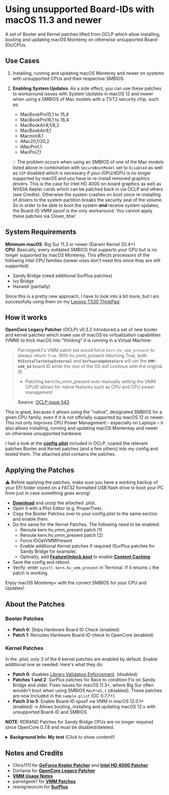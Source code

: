 # Using unsupported Board-IDs with macOS 11.3 and newer
A set of Booter and Kernel patches lifted from OCLP which allow installing, booting and updating macOS Monterey on otherwise unsupported Board-IDs/CPUs.

## Use Cases
1. Installing, running and updating macOS Monterey and newer on systems with unsupported CPUs and their respective SMBIOS.
2. **Enabling System Updates**. As a side effect, you can use these patches to workaround issues with System Updates in macOS 12 and newer when using a SMBIOS of Mac models with a T1/T2 security chip, such as:

	- MacBookPro15,1 to 15,4
	- MacBookPro16,1 to 16,4
	- MacBookAir8,1/8,2
	- MacBookAir9,1
	- Macmini8,1
	- iMac20,1/20,2
	- iMacPro1,1
	- MacPro7,1

	:bulb: The problem occurs when using an SMBIOS of one of the Mac models listed above in combination with `SecureBootModel` set to `Disabled` as well as `SIP` disabled which is necessary if your iGPU/dGPU is no longer supported by macOS and you have to re-install removed graphics drivers. This is the case for Intel HD 4000 on-board graphics as well as NVIDIA Kepler cards which can be patched back in via OCLP and others (see Credits). Otherwise the system crashes on boot since re-installing of drivers to the system partition breaks the security seal of the volume. So in order to be able to boot the system ***and*** receive system updates, the Board-ID VMM spoof is the only workaround. You cannot apply these patches via Clover, btw!
	
## System Requirements
**Minimum macOS**: Big Sur 11.3 or newer (Darwin Kernel 20.4+)</br>
**CPU**: Basically, every outdated SMBIOS that supports your CPU but is no longer supported by macOS Monterey. This affects processors of the following Intel CPU families (newer ones don't need this since they are still supported):

- Sandy Bridge (need additional SurPlus patches)
- Ivy Bridge
- Haswell (partially)

Since this is a pretty new approach, I have to look into a bit more, but I am successfully using them on my [Lenovo T530 ThinkPad](https://github.com/5T33Z0/Lenovo-T530-Hackinosh-OpenCore). 

## How it works
**OpenCore Legacy Patcher** (OCLP) v0.3.2 introduced a set of new booter and kernel patches which make use of macOS'es virtualization capabilities (VMM) to trick macOS into "thinking" it is running in a Virtual Machine:

> Parrotgeek1's VMM patch set would force `kern.hv_vmm_present` to always return `True`. With hv_vmm_present returning True, both **`OSInstallerSetupInternal`** and **`SoftwareUpdateCore`** will set the **`VMM-x86_64`** board ID while the rest of the OS will continue with the original ID.
>
> - Patching kern.hv_vmm_present over manually setting the VMM CPUID allows for native features such as CPU and GPU power management
>
> **Source**: [OCLP issue 543](https://github.com/dortania/OpenCore-Legacy-Patcher/issues/543)

This is great, because it allows using the "native", designated SMBIOS for a given CPU family, even if it is not officially supported by macOS 12 or newer. This not only improves CPU Power Management - especially on Laptops – it also allows installing, running and updating macOS Montereay and newer on otherwise unsupported hardware.

I had a look at the [**config.plist**](https://github.com/dortania/OpenCore-Legacy-Patcher/blob/4a8f61a01da72b38a4b2250386cc4b497a31a839/payloads/Config/config.plist) included in OCLP, copied the relevant patches Booter and Kernel patches (and a few others) into my config and tested them. The attached plist contains the patches.

## Applying the Patches
:warning: Before applying the patches, make sure you have a working backup of your EFI folder stored on a FAT32 formatted USB flash drive to boot your PC from just in case something goes wrong!

- [**Download**](https://github.com/5T33Z0/OC-Little-Translated/blob/main/09_Board-ID_VMM-Spoof/BoardIDSkip+VMMPatch.plist.zip?raw=true) and unzip the attached .plist.
- Open it with a Plist Editor (e.g. ProperTree).
- Copy the Booter Patches over to your config.plist to the same section and enable them.
- Do the same for the Kernel Patches. The following need to be enabled:
	- Reroute kern.hv_vmm_present patch (1)
	- Reroute kern.hv_vmm_present patch (2)
	- Force IOGetVMMPresent
	- Enable additional Kernel patches if required (SurPlus patches for Sandy Bridge for example).
	- Optinally, add [**FeatureUnlock.kext**](https://github.com/acidanthera/FeatureUnlock) to enable [**Content Caching**](https://support.apple.com/en-ca/guide/mac-help/mchl9388ba1b/mac)
- Save the config and reboot.
- Verify: enter `sysctl kern.hv_vmm_present` in Terminal. If it returns `1` the patch is working.

Enjoy macOS Monterey+ with the correct SMBIOS for your CPU and Updates!

## About the Patches

### Booter Patches
- **Patch 0**: Skips Hardware Board ID Check (enabled)
- **Patch 1**: Reroutes Hardware Board-ID check to OpenCore (enabled)

### Kernel Patches
In the .plist, only 3 of the 6 kernel patches are enabled by default. Enable additional one as needed. Here's what they do:

- **Patch 0**: disables [Library Validation Enforcement](https://www.naut.ca/blog/2020/11/13/forbidden-commands-to-liberate-macos/). (disabled)
- **Patches 1 and 2**: SurPlus patches for Race to condition Fix on Sandy Bridge and older. Fixes issues for macOS 11.3+, where Big Sur often wouldn't boot when using SMBIOS `MacPro5,1` (disabled). These patches are now Included in the `sample.plist` (OC 0.7.7+).
- **Patch 3 to 5**: Enable Board-ID spoof via VMM in macOS 12.0.1+ (enabled) &rarr; Allows booting, installing and updating macOS 12.x with unsupported Board-ID and SMBIOS

**NOTE**: RDRAND Patches for Sandy Bridge CPUs are no longer required since OpenCore 0.7.8 and must be disabled/deleted.

<details>
<summary><strong>Background Info: My test</strong> (Click to show content!)</summary>

## Testing
I tested these patches on my Lenovo T530 Notebook, using an Ivy Bridge CPU with `MacBookPro10,1` SMBIOS, which is officially not compatible with macOS Monterey. After rebooting, the system started without using `-no_compat_check` boot-arg, as you can see here:

![Proof01](https://user-images.githubusercontent.com/76865553/139529766-87daac84-126e-4dfc-ac1d-37e4730e0bbf.png)

Terminal shows the currently used Board-ID which belongs to the `MacBookPro10,1` SMBIOS as you can see in Clover Configurator. Usually, running macOS would require using `MacBookPro11,4` which uses a different Board-ID as you can see in the Clover Configurator snippet:

![Proof02](https://user-images.githubusercontent.com/76865553/139529778-6f82306a-22db-43dd-b594-c863af6e4ddd.png)
  
Next, I checked for updates and was offered macOS 12.1 beta:

![Proof03](https://user-images.githubusercontent.com/76865553/139529788-d8ca770e-f8c2-49a8-a44e-908137f5e45c.png)
  
Which I installed…
  
![Proof04](https://user-images.githubusercontent.com/76865553/139529792-d92e52d3-5f91-4044-b788-730d603327b3.png)

Installation went smoothly and macOS 12.1 booted without issues:

![About](https://user-images.githubusercontent.com/76865553/139529802-3ea61297-7c7b-4369-8c21-4160b437f1a6.png)
</details>

## Notes and Credits
- Chris1111 for [**GeForce Kepler Patcher**](https://github.com/chris1111/Geforce-Kepler-patcher) and [**Intel HD 4000 Patcher**](https://github.com/chris1111/Patch-HD4000-Monterey)
- Dortania for [**OpenCore Legacy Patcher**](https://github.com/dortania/OpenCore-Legacy-Patcher)
- [**VMM Usage Notes**](https://github.com/dortania/OpenCore-Legacy-Patcher/issues/543#issuecomment-953441283)
- parrotgeek1 for [**VMM Patches**](https://github.com/dortania/OpenCore-Legacy-Patcher/blob/4a8f61a01da72b38a4b2250386cc4b497a31a839/payloads/Config/config.plist#L1222-L1281)
- reenigneorcim for [**SurPlus**](https://github.com/reenigneorcim/SurPlus)
